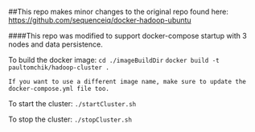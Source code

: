 ##This repo makes minor changes to the original repo found here: https://github.com/sequenceiq/docker-hadoop-ubuntu

####This repo was modified to support docker-compose startup with 3 nodes and data persistence.

To build the docker image:
    `cd ./imageBuildDir`
    `docker build -t paultomchik/hadoop-cluster .`
    
    If you want to use a different image name, make sure to update the docker-compose.yml file too.

To start the cluster:
    `./startCluster.sh`

To stop the cluster:
    `./stopCluster.sh`
